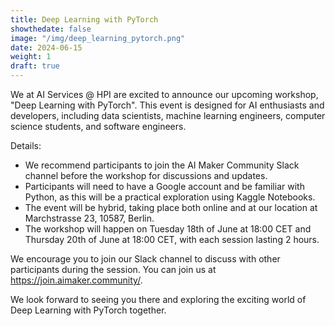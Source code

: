 ```yaml
---
title: Deep Learning with PyTorch
showthedate: false
image: "/img/deep_learning_pytorch.png"
date: 2024-06-15
weight: 1
draft: true
---
```


We at AI Services @ HPI are excited to announce our upcoming workshop, "Deep Learning with PyTorch". This event is designed for AI enthusiasts and developers, including data scientists, machine learning engineers, computer science students, and software engineers. 

Details:
- We recommend participants to join the AI Maker Community Slack channel before the workshop for discussions and updates.
- Participants will need to have a Google account and be familiar with Python, as this will be a practical exploration using Kaggle Notebooks.
- The event will be hybrid, taking place both online and at our location at Marchstrasse 23, 10587, Berlin.
- The workshop will happen on Tuesday 18th of June at 18:00 CET and Thursday 20th of June at 18:00 CET, with each session lasting 2 hours.

We encourage you to join our Slack channel to discuss with other participants during the session. You can join us at https://join.aimaker.community/.

We look forward to seeing you there and exploring the exciting world of Deep Learning with PyTorch together.